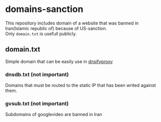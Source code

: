 # domains-sanction
This repository includes domain of a website that was banned in Iran(Islamic republic of) because of US-sanction.<br />
Only <code>domain.txt</code> is usefull publicly.

## domain.txt
Simple domain that can be easily use in <a href="https://github.com/sajad-sadra/dnsifyproxy">dnsifyproxy</a>


### dnsdb.txt (not important)
Domains that must be routed to the static IP that has been writed against them.

### gvsub.txt (not important)
Subdomains of googlevideo are banned in Iran
